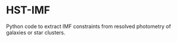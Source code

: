 HST-IMF
=======

Python code to extract IMF constraints from resolved photometry of galaxies or star clusters.
